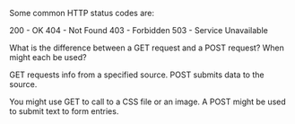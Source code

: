 Some common HTTP status codes are:

200 - OK
404 - Not Found
403 - Forbidden
503 - Service Unavailable

What is the difference between a GET request and a POST request? When might each be used?

GET requests info from a specified source.
POST submits data to the source.

You might use GET to call to a CSS file or an image.
A POST might be used to submit text to form entries.
